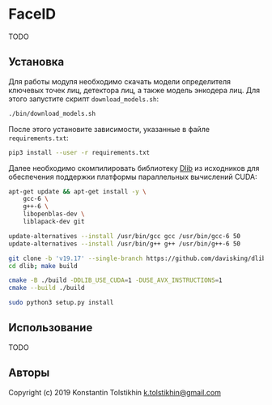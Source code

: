 # FaceID

TODO

## Установка

Для работы модуля необходимо скачать модели определителя ключевых точек лиц, детектора лиц, а также модель энкодера лиц. Для этого запустите скрипт `download_models.sh`:
```bash
./bin/download_models.sh
```
После этого установите зависимости, указанные в файле `requirements.txt`:
```bash
pip3 install --user -r requirements.txt
```
Далее необходимо скомпилировать библиотеку [Dlib](http://dlib.net/) из исходников для обеспечения поддержки платформы параллельных вычислений CUDA:
```bash
apt-get update && apt-get install -y \
    gcc-6 \
    g++-6 \
    libopenblas-dev \
    liblapack-dev git

update-alternatives --install /usr/bin/gcc gcc /usr/bin/gcc-6 50
update-alternatives --install /usr/bin/g++ g++ /usr/bin/g++-6 50

git clone -b 'v19.17' --single-branch https://github.com/davisking/dlib.git
cd dlib; make build

cmake -B ./build -DDLIB_USE_CUDA=1 -DUSE_AVX_INSTRUCTIONS=1
cmake --build ./build

sudo python3 setup.py install
```

## Использование

TODO

## Авторы

Copyright (c) 2019 Konstantin Tolstikhin <k.tolstikhin@gmail.com>

